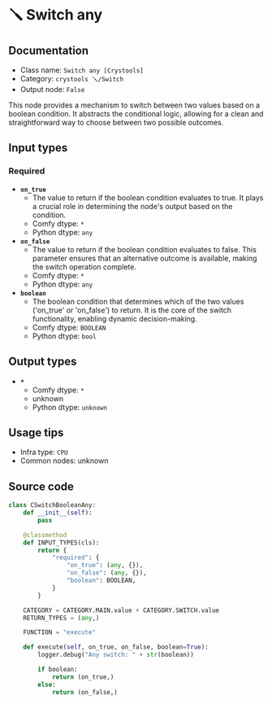 # 🪛 Switch any
## Documentation
- Class name: `Switch any [Crystools]`
- Category: `crystools 🪛/Switch`
- Output node: `False`

This node provides a mechanism to switch between two values based on a boolean condition. It abstracts the conditional logic, allowing for a clean and straightforward way to choose between two possible outcomes.
## Input types
### Required
- **`on_true`**
    - The value to return if the boolean condition evaluates to true. It plays a crucial role in determining the node's output based on the condition.
    - Comfy dtype: `*`
    - Python dtype: `any`
- **`on_false`**
    - The value to return if the boolean condition evaluates to false. This parameter ensures that an alternative outcome is available, making the switch operation complete.
    - Comfy dtype: `*`
    - Python dtype: `any`
- **`boolean`**
    - The boolean condition that determines which of the two values ('on_true' or 'on_false') to return. It is the core of the switch functionality, enabling dynamic decision-making.
    - Comfy dtype: `BOOLEAN`
    - Python dtype: `bool`
## Output types
- **`*`**
    - Comfy dtype: `*`
    - unknown
    - Python dtype: `unknown`
## Usage tips
- Infra type: `CPU`
- Common nodes: unknown


## Source code
```python
class CSwitchBooleanAny:
    def __init__(self):
        pass

    @classmethod
    def INPUT_TYPES(cls):
        return {
            "required": {
                "on_true": (any, {}),
                "on_false": (any, {}),
                "boolean": BOOLEAN,
            }
        }

    CATEGORY = CATEGORY.MAIN.value + CATEGORY.SWITCH.value
    RETURN_TYPES = (any,)

    FUNCTION = "execute"

    def execute(self, on_true, on_false, boolean=True):
        logger.debug("Any switch: " + str(boolean))

        if boolean:
            return (on_true,)
        else:
            return (on_false,)

```
